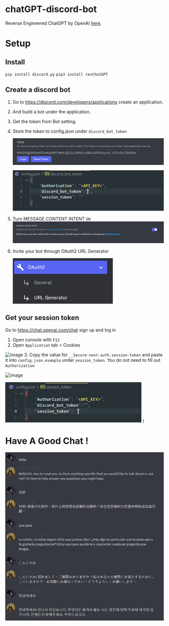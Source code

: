 # chatGPT-discord-bot

Reverse Engineered ChatGPT by OpenAI [here](https://github.com/acheong08/ChatGPT).

# Setup


## Install
`pip install discord.py`
`pip3 install revChatGPT`

## Create a discord bot

1. Go to https://discord.com/developers/applications create an application.
2. And build a bot under the application.
3. Get the token from Bot setting.
4. Store the token to config.json under `discord_bot_token`

   ![1670143818339](image/README/1670143818339.png)

   ![1670176461891](image/README/1670176461891.png)
5. Turn MESSAGE CONTENT INTENT `ON`
![1670176647431](image/README/1670176647431.png)
6. Invite your bot through OAuth2 URL Generator

   ![1670176722801](image/README/1670176722801.png)

## Get your session token
Go to https://chat.openai.com/chat sign up and log in
1. Open console with `F12`
2. Open `Application` tab > Cookies

![image](https://user-images.githubusercontent.com/36258159/205494773-32ef651a-994d-435a-9f76-a26699935dac.png)
3. Copy the value for `__Secure-next-auth.session-token` and paste it into `config.json.example` under `session_token`. You do not need to fill out `Authorization`

![image](https://user-images.githubusercontent.com/36258159/205495076-664a8113-eda5-4d1e-84d3-6fad3614cfd8.png)

![1670176444011](image/README/1670176444011.png)
)

# Have A Good Chat !

![1670177247310](image/README/1670177247310.jpg)
